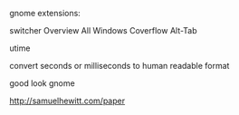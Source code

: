 gnome extensions:

 switcher
 Overview All Windows
 Coverflow Alt-Tab

 utime

  convert seconds or milliseconds to human readable format

good look gnome

http://samuelhewitt.com/paper
